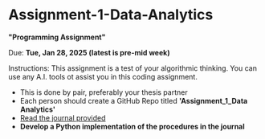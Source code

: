 # Assignment-1-Data-Analytics

**"Programming Assignment"**

Due: **Tue, Jan 28, 2025 (latest is pre-mid week)**

Instructions:
This assignment is a test of your algorithmic thinking. You can use any A.I. tools ot assist you in this coding assignment. 

- This is done by pair, preferably your thesis partner 
- Each person should create a GitHub Repo titled **'Assignment_1_Data Analytics'** 
- [Read the journal provided](https://www.tandfonline.com/doi/abs/10.1198/016214501753208573)
- **Develop a Python implementation of the procedures in the journal**
